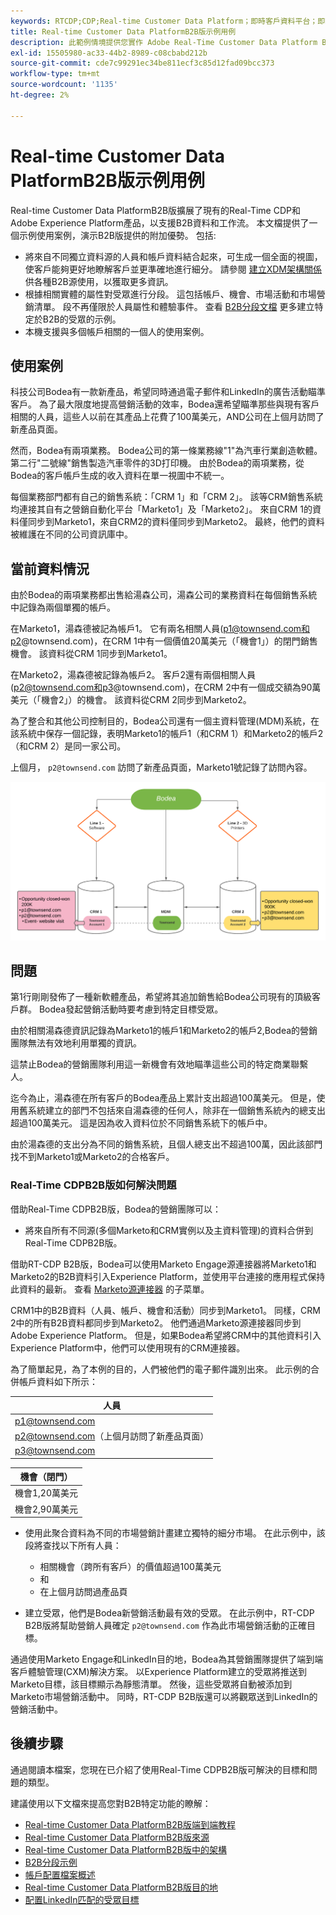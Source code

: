 ```yaml
---
keywords: RTCDP;CDP;Real-time Customer Data Platform；即時客戶資料平台；即時cdp;cdp;rtcdp
title: Real-time Customer Data PlatformB2B版示例用例
description: 此範例情境提供您實作 Adobe Real-Time Customer Data Platform B2B Edition 設定的範例。
exl-id: 15505980-ac33-44b2-8989-c08cbabd212b
source-git-commit: cde7c99291ec34be811ecf3c85d12fad09bcc373
workflow-type: tm+mt
source-wordcount: '1135'
ht-degree: 2%

---
```


# Real-time Customer Data PlatformB2B版示例用例

Real-time Customer Data PlatformB2B版擴展了現有的Real-Time CDP和Adobe Experience Platform產品，以支援B2B資料和工作流。 本文檔提供了一個示例使用案例，演示B2B版提供的附加優勢。 包括:

- 將來自不同獨立資料源的人員和帳戶資料結合起來，可生成一個全面的視圖，使客戶能夠更好地瞭解客戶並更準確地進行細分。 請參閱 [建立XDM架構關係](./schemas/b2b.md) 供各種B2B源使用，以獲取更多資訊。
- 根據相關實體的屬性對受眾進行分段。 這包括帳戶、機會、市場活動和市場營銷清單。 段不再僅限於人員屬性和體驗事件。 查看 [B2B分段文檔](./segmentation/b2b.md) 更多建立特定於B2B的受眾的示例。
- 本機支援與多個帳戶相關的一個人的使用案例。

## 使用案例

科技公司Bodea有一款新產品，希望同時通過電子郵件和LinkedIn的廣告活動瞄準客戶。 為了最大限度地提高營銷活動的效率，Bodea還希望瞄準那些與現有客戶相關的人員，這些人以前在其產品上花費了100萬美元，AND公司在上個月訪問了新產品頁面。

然而，Bodea有兩項業務。 Bodea公司的第一條業務線&quot;1&quot;為汽車行業創造軟體。 第二行&quot;二號線&quot;銷售製造汽車零件的3D打印機。 由於Bodea的兩項業務，從Bodea的客戶帳戶生成的收入資料在單一視圖中不統一。

每個業務部門都有自己的銷售系統：「CRM 1」和「CRM 2」。 該等CRM銷售系統均連接其自有之營銷自動化平台「Marketo1」及「Marketo2」。 來自CRM 1的資料僅同步到Marketo1，來自CRM2的資料僅同步到Marketo2。 最終，他們的資料被維護在不同的公司資訊庫中。

## 當前資料情況

由於Bodea的兩項業務都出售給湯森公司，湯森公司的業務資料在每個銷售系統中記錄為兩個單獨的帳戶。

在Marketo1，湯森德被記為帳戶1。 它有兩名相關人員(p1@townsend.com和p2@townsend.com)，在CRM 1中有一個價值20萬美元（「機會1」）的閉門銷售機會。 該資料從CRM 1同步到Marketo1。

在Marketo2，湯森德被記錄為帳戶2。 客戶2還有兩個相關人員(p2@townsend.com和p3@townsend.com)，在CRM 2中有一個成交額為90萬美元（「機會2」）的機會。 該資料從CRM 2同步到Marketo2。

為了整合和其他公司控制目的，Bodea公司還有一個主資料管理(MDM)系統，在該系統中保存一個記錄，表明Marketo1的帳戶1（和CRM 1）和Marketo2的帳戶2（和CRM 2）是同一家公司。

上個月， `p2@townsend.com` 訪問了新產品頁面，Marketo1號記錄了訪問內容。

![帳戶資訊圖表](./assets/account-info.png)

## 問題

第1行剛剛發佈了一種新軟體產品，希望將其追加銷售給Bodea公司現有的頂級客戶群。 Bodea發起營銷活動時要考慮到特定目標受眾。

由於相關湯森德資訊記錄為Marketo1的帳戶1和Marketo2的帳戶2,Bodea的營銷團隊無法有效地利用單獨的資訊。

這禁止Bodea的營銷團隊利用這一新機會有效地瞄準這些公司的特定商業聯繫人。

迄今為止，湯森德在所有客戶的Bodea產品上累計支出超過100萬美元。 但是，使用舊系統建立的部門不包括來自湯森德的任何人，除非在一個銷售系統內的總支出超過100萬美元。 這是因為收入資料位於不同銷售系統下的帳戶中。

由於湯森德的支出分為不同的銷售系統，且個人總支出不超過100萬，因此該部門找不到Marketo1或Marketo2的合格客戶。

### Real-Time CDPB2B版如何解決問題

借助Real-Time CDPB2B版，Bodea的營銷團隊可以：

- 將來自所有不同源(多個Marketo和CRM實例以及主資料管理)的資料合併到Real-Time CDPB2B版。

借助RT-CDP B2B版，Bodea可以使用Marketo Engage源連接器將Marketo1和Marketo2的B2B資料引入Experience Platform，並使用平台連接的應用程式保持此資料的最新。 查看 [Marketo源連接器](../sources/connectors/adobe-applications/marketo/marketo.md) 的子菜單。

CRM1中的B2B資料（人員、帳戶、機會和活動）同步到Marketo1。 同樣，CRM 2中的所有B2B資料都同步到Marketo2。 他們通過Marketo源連接器同步到Adobe Experience Platform。 但是，如果Bodea希望將CRM中的其他資料引入Experience Platform中，他們可以使用現有的CRM連接器。

為了簡單起見，為了本例的目的，人們被他們的電子郵件識別出來。 此示例的合併帳戶資料如下所示：

| 人員 |
|---|
| p1@townsend.com |
| p2@townsend.com（上個月訪問了新產品頁面） |
| p3@townsend.com |

| 機會（閉門） |
|---|
| 機會1,20萬美元 |
| 機會2,90萬美元 |

- 使用此聚合資料為不同的市場營銷計畫建立獨特的細分市場。 在此示例中，該段將查找以下所有人員：

   - 相關機會（跨所有客戶）的價值超過100萬美元
   - 和
   - 在上個月訪問過產品頁

- 建立受眾，他們是Bodea新營銷活動最有效的受眾。 在此示例中，RT-CDP B2B版將幫助營銷人員確定 `p2@townsend.com` 作為此市場營銷活動的正確目標。

通過使用Marketo Engage和LinkedIn目的地，Bodea為其營銷團隊提供了端到端客戶體驗管理(CXM)解決方案。 以Experience Platform建立的受眾將推送到Marketo目標，該目標顯示為靜態清單。 然後，這些受眾將自動被添加到Marketo市場營銷活動中。 同時，RT-CDP B2B版還可以將觀眾送到LinkedIn的營銷活動中。

## 後續步驟

通過閱讀本檔案，您現在已介紹了使用Real-Time CDPB2B版可解決的目標和問題的類型。

建議使用以下文檔來提高您對B2B特定功能的瞭解：

- [Real-time Customer Data PlatformB2B版端到端教程](./b2b-tutorial.md)
- [Real-time Customer Data PlatformB2B版來源](./sources/b2b.md)
- [Real-time Customer Data PlatformB2B版中的架構](./schemas/b2b.md)
- [B2B分段示例](./segmentation/b2b.md)
- [帳戶配置檔案概述](./accounts/account-profile-overview.md)
- [Real-time Customer Data PlatformB2B版目的地](./destinations/b2b.md)
- [配置LinkedIn匹配的受眾目標](../destinations/catalog/social/linkedin.md)
